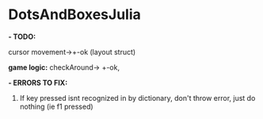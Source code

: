 # DotsAndBoxesJulia

**- TODO:**

cursor movement->+-ok (layout struct)

**game logic:** 
checkAround-> +-ok,

**- ERRORS TO FIX:**
  1. If key pressed isnt recognized in by dictionary, don't throw error, just do nothing (ie f1 pressed)
